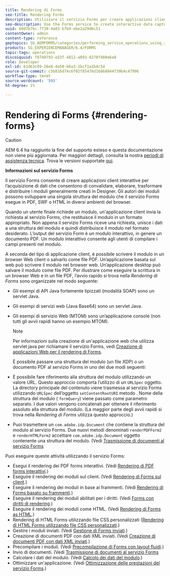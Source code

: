 ```yaml
---
title: Rendering di Forms
seo-title: Rendering Forms
description: Utilizzare il servizio Forms per creare applicazioni client di acquisizione dati interattive per convalidare, elaborare, trasformare e distribuire i moduli generalmente creati in Designer. Gli autori dei moduli possono sviluppare una singola struttura del modulo che il servizio Forms esegue in PDF, SWF o HTML in diversi ambienti del browser.
seo-description: Use the Forms service to create interactive data capture client applications that validate, process, transform, and deliver forms typically created in Designer. Form authors can develop a single form design that the Forms service renders in PDF, SWF, or HTML in various browser environments.
uuid: 68d7b7bc-7730-4a83-b7b9-ebe2a29d6c51
contentOwner: admin
content-type: reference
geptopics: SG_AEMFORMS/categories/performing_service_operations_using_apis
products: SG_EXPERIENCEMANAGER/6.4/FORMS
topic-tags: operations
discoiquuid: f8749793-e53f-4812-a093-8278f480e6a8
role: Developer
exl-id: 61d63c89-26e8-4a50-b6a3-1bcf1a1b4c54
source-git-commit: c5b816d74c6f02f85476d16868844f39b4c47996
workflow-type: tm+mt
source-wordcount: '593'
ht-degree: 1%

---
```


# Rendering di Forms {#rendering-forms}

>[!CAUTION]
>
>AEM 6.4 ha raggiunto la fine del supporto esteso e questa documentazione non viene più aggiornata. Per maggiori dettagli, consulta la nostra [periodi di assistenza tecnica](https://helpx.adobe.com/it/support/programs/eol-matrix.html). Trova le versioni supportate [qui](https://experienceleague.adobe.com/docs/).

**Informazioni sul servizio Forms**

Il servizio Forms consente di creare applicazioni client interattive per l’acquisizione di dati che consentono di convalidare, elaborare, trasformare e distribuire i moduli generalmente creati in Designer. Gli autori dei moduli possono sviluppare una singola struttura del modulo che il servizio Forms esegue in PDF, SWF o HTML in diversi ambienti del browser.

Quando un utente finale richiede un modulo, un&#39;applicazione client invia la richiesta al servizio Forms, che restituisce il modulo in un formato appropriato. Non appena il servizio Forms riceve una richiesta, unisce i dati a una struttura del modulo e quindi distribuisce il modulo nel formato desiderato. L’output del servizio Form è un modulo interattivo, in genere un documento PDF. Un modulo interattivo consente agli utenti di compilare i campi presenti nel modulo.

A seconda del tipo di applicazione client, è possibile scrivere il modulo in un browser Web client o salvarlo come file PDF. Un’applicazione basata sul web può scrivere il modulo nel browser web. Un’applicazione desktop può salvare il modulo come file PDF. Per illustrare come eseguire la scrittura in un browser Web e in un file PDF, l’avvio rapido si trova nella *Rendering di Forms* sono organizzate nel modo seguente:

* Gli esempi di API Java fortemente tipizzati (modalità SOAP) sono un servlet Java.
* Gli esempi di servizi web (Java Base64) sono un servlet Java.
* Gli esempi di servizio Web (MTOM) sono un’applicazione console (non tutti gli avvii rapidi hanno un esempio MTOM).

   >[!NOTE]
   >
   >Per informazioni sulla creazione di un&#39;applicazione web che utilizza servlet java per richiamare il servizio Forms, vedi [Creazione di applicazioni Web per il rendering di Forms](/help/forms/developing/creating-web-applications-renders-forms.md).

   È possibile passare una struttura del modulo (un file XDP) o un documento PDF al servizio Forms in uno dei due modi seguenti:

* È possibile fare riferimento alla struttura del modulo utilizzando un valore URL. Questo approccio comporta l’utilizzo di un `URLSpec` oggetto. La directory principale del contenuto viene trasmessa al servizio Forms utilizzando `URLSpec` dell’oggetto `setContentRootURI` metodo . Nome della struttura del modulo ( `formQuery`) viene passato come parametro separato. I due valori vengono concatenati per ottenere il riferimento assoluto alla struttura del modulo. (La maggior parte degli avvii rapidi si trova nella *Rendering di Forms* utilizza questo approccio.)
* Puoi trasmettere un `com.adobe.idp.Document` che contiene la struttura del modulo al servizio Forms. Due nuovi metodi denominati `renderPDFForm2` e `renderHTMLForm2` accettare `com.adobe.idp.Document` oggetto contenente una struttura del modulo. (Vedi [Trasmissione di documenti al servizio Forms](/help/forms/developing/passing-documents-forms-service.md)

Puoi eseguire queste attività utilizzando il servizio Forms:

* Esegui il rendering dei PDF forms interattivi. (Vedi [Rendering di PDF forms interattivi](/help/forms/developing/rendering-interactive-pdf-forms.md).)
* Eseguire il rendering dei moduli sul client. (Vedi [Rendering di Forms sul client](/help/forms/developing/rendering-forms-client.md).)
* Eseguire il rendering dei moduli in base ai frammenti. (Vedi [Rendering di Forms basato su frammenti](/help/forms/developing/rendering-forms-based-fragments.md).)
* Eseguire il rendering dei moduli abilitati per i diritti. (Vedi [Forms con diritti di rendering](/help/forms/developing/rendering-rights-enabled-forms.md).)
* Eseguire il rendering dei moduli come HTML. (Vedi [Rendering di Forms as HTML](/help/forms/developing/rendering-forms-html.md).)
* Rendering di HTML Forms utilizzando file CSS personalizzati ([Rendering di HTML Forms utilizzando file CSS personalizzati](/help/forms/developing/rendering-html-forms-using-custom.md).)
* Gestire i moduli inviati. (Vedi [Gestione di Forms inviati](/help/forms/developing/handling-submitted-forms.md).)
* Creazione di documenti PDF con dati XML inviati. (Vedi [Creazione di documenti PDF con dati XML inviati](/help/forms/developing/creating-pdf-documents-submitted-xml.md).)
* Precompilare i moduli. (Vedi [Precompilazione di Forms con layout fluidi](/help/forms/developing/prepopulating-forms-flowable-layouts.md).)
* Invio di documenti. (Vedi [Trasmissione di documenti al servizio Forms](/help/forms/developing/passing-documents-forms-service.md)
* Calcolare i dati del modulo. (Vedi [Calcolo dei dati del modulo](/help/forms/developing/calculating-form-data.md).)
* Ottimizzare un&#39;applicazione. (Vedi [Ottimizzazione delle prestazioni del servizio Forms](/help/forms/developing/optimizing-performance-forms-service.md).)

